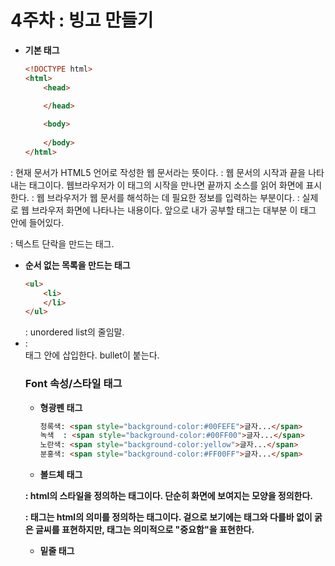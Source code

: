 # 4주차 : 빙고 만들기

- **기본 태그**
    
    ```html
    <!DOCTYPE html>
    <html>
        <head>
    
        </head>
        
        <body>
            
        </body>
    </html>
    ```
    

<!DOCTYPE html> : 현재 문서가 HTML5 언어로 작성한 웹 문서라는 뜻이다.

<html></html> : 웹 문서의 시작과 끝을 나타내는 태그이다. 웹브라우저가 이 태그의 시작을 만나면 끝까지 소스를 읽어 화면에 표시한다.

<head></head>: 웹 브라우저가 웹 문서를 해석하는 데 필요한 정보를 입력하는 부분이다.

<body></body>: 실제로 웹 브라우저 화면에 나타나는 내용이다. 앞으로 내가 공부할 태그는 대부분 이 태그 안에 들어있다. 

<p></p>: 텍스트 단락을 만드는 태그.

- **순서 없는 목록을 만드는 태그**
    
    ```html
    <ul>
    	<li>
    	</li>
    </ul>
    ```
    

<ul>: unordered list의 줄임말.

<li>: <ul></ul> 태그 안에 삽입한다. bullet이 붙는다.

### Font 속성/스타일 태그

- **형광펜 태그**
    
    ```html
    청록색: <span style="background-color:#00FEFE">글자...</span>
    녹색  : <span style="background-color:#00FF00">글자...</span>
    노란색: <span style="background-color:yellow">글자...</span>
    분홍색: <span style="background-color:#FF00FF">글자...</span>
    ```
    
- **볼드체 태그**

<b>: html의 스타일을 정의하는 태그이다. 단순히 화면에 보여지는 모양을 정의한다.

<strong>:<strong> 태그는 html의 의미를 정의하는 태그이다. 겉으로 보기에는 <b> 태그와 다를바 없이 굵은 글씨를 표현하지만, <strong> 태그는 의미적으로 "중요함"을 표현한다.

- 밑줄 태그
    
    <U>
